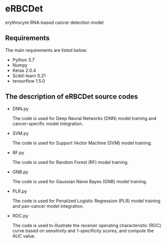 # eRBCDet
erythrocyte RNA-based cancer detection model

## Requirements

The main requirements are listed below:

* Python 3.7
* Numpy
* Keras 2.0.4
* Scikit-learn 0.21
* tensorflow 1.5.0

## The description of eRBCDet source codes

* DNN.py

    The code is used for Deep Neural Networks (DNN) model training and cancer-specific model integration.

* SVM.py

    The code is used for Support Vector Machine (SVM) model training.
  
* RF.py

    The code is used for Random Forest (RF) model training.

* GNB.py

    The code is used for Gaussian Naive Bayes (GNB) model training.

* PLR.py

    The code is used for Penalized Logistic Regression (PLR) model training and pan-cancer model integration.

* ROC.py

    The code is used to illustrate the receiver operating characteristic (ROC) curve based on sensitivity and 1-specificity scores, and compute the AUC value.
